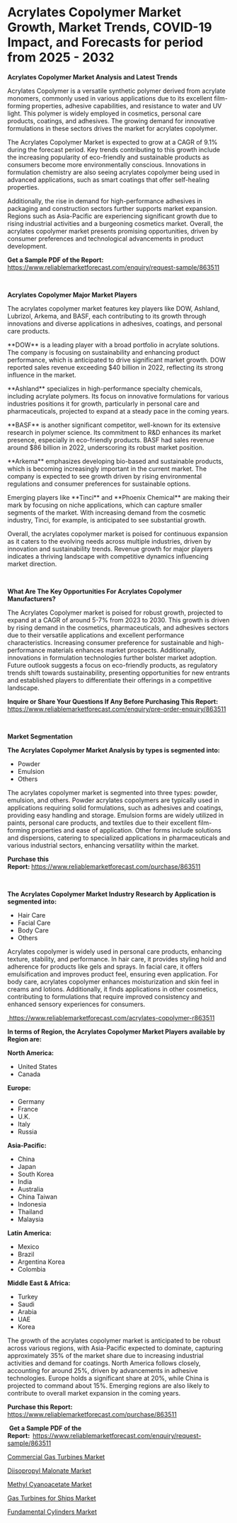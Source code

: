 <p><h1>Acrylates Copolymer Market Growth, Market Trends, COVID-19 Impact, and Forecasts for period from 2025 - 2032</h1></p><p><strong>Acrylates Copolymer Market Analysis and Latest Trends</strong></p>
<p><p>Acrylates Copolymer is a versatile synthetic polymer derived from acrylate monomers, commonly used in various applications due to its excellent film-forming properties, adhesive capabilities, and resistance to water and UV light. This polymer is widely employed in cosmetics, personal care products, coatings, and adhesives. The growing demand for innovative formulations in these sectors drives the market for acrylates copolymer.</p><p>The Acrylates Copolymer Market is expected to grow at a CAGR of 9.1% during the forecast period. Key trends contributing to this growth include the increasing popularity of eco-friendly and sustainable products as consumers become more environmentally conscious. Innovations in formulation chemistry are also seeing acrylates copolymer being used in advanced applications, such as smart coatings that offer self-healing properties. </p><p>Additionally, the rise in demand for high-performance adhesives in packaging and construction sectors further supports market expansion. Regions such as Asia-Pacific are experiencing significant growth due to rising industrial activities and a burgeoning cosmetics market. Overall, the acrylates copolymer market presents promising opportunities, driven by consumer preferences and technological advancements in product development.</p></p>
<p><strong>Get a Sample PDF of the Report:&nbsp;</strong> <a href="https://www.reliablemarketforecast.com/enquiry/request-sample/863511?utm_campaign=1897&utm_medium=2&utm_source=Github&utm_content=ia&utm_term=01042025&utm_id=acrylates-copolymer">https://www.reliablemarketforecast.com/enquiry/request-sample/863511</a></p>
<p>&nbsp;</p>
<p><strong>Acrylates Copolymer Major Market Players</strong></p>
<p><p>The acrylates copolymer market features key players like DOW, Ashland, Lubrizol, Arkema, and BASF, each contributing to its growth through innovations and diverse applications in adhesives, coatings, and personal care products.</p><p>**DOW** is a leading player with a broad portfolio in acrylate solutions. The company is focusing on sustainability and enhancing product performance, which is anticipated to drive significant market growth. DOW reported sales revenue exceeding $40 billion in 2022, reflecting its strong influence in the market.</p><p>**Ashland** specializes in high-performance specialty chemicals, including acrylate polymers. Its focus on innovative formulations for various industries positions it for growth, particularly in personal care and pharmaceuticals, projected to expand at a steady pace in the coming years.</p><p>**BASF** is another significant competitor, well-known for its extensive research in polymer science. Its commitment to R&D enhances its market presence, especially in eco-friendly products. BASF had sales revenue around $86 billion in 2022, underscoring its robust market position.</p><p>**Arkema** emphasizes developing bio-based and sustainable products, which is becoming increasingly important in the current market. The company is expected to see growth driven by rising environmental regulations and consumer preferences for sustainable options.</p><p>Emerging players like **Tinci** and **Phoenix Chemical** are making their mark by focusing on niche applications, which can capture smaller segments of the market. With increasing demand from the cosmetic industry, Tinci, for example, is anticipated to see substantial growth.</p><p>Overall, the acrylates copolymer market is poised for continuous expansion as it caters to the evolving needs across multiple industries, driven by innovation and sustainability trends. Revenue growth for major players indicates a thriving landscape with competitive dynamics influencing market direction.</p></p>
<p>&nbsp;</p>
<p><strong>What Are The Key Opportunities For Acrylates Copolymer Manufacturers?</strong></p>
<p><p>The Acrylates Copolymer market is poised for robust growth, projected to expand at a CAGR of around 5-7% from 2023 to 2030. This growth is driven by rising demand in the cosmetics, pharmaceuticals, and adhesives sectors due to their versatile applications and excellent performance characteristics. Increasing consumer preference for sustainable and high-performance materials enhances market prospects. Additionally, innovations in formulation technologies further bolster market adoption. Future outlook suggests a focus on eco-friendly products, as regulatory trends shift towards sustainability, presenting opportunities for new entrants and established players to differentiate their offerings in a competitive landscape.</p></p>
<p><strong>Inquire or Share Your Questions If Any Before Purchasing This Report:</strong> <a href="https://www.reliablemarketforecast.com/enquiry/pre-order-enquiry/863511?utm_campaign=1897&utm_medium=2&utm_source=Github&utm_content=ia&utm_term=01042025&utm_id=acrylates-copolymer">https://www.reliablemarketforecast.com/enquiry/pre-order-enquiry/863511</a></p>
<p>&nbsp;</p>
<p><strong>Market Segmentation</strong></p>
<p><strong>The Acrylates Copolymer Market Analysis by types is segmented into:</strong></p>
<p><ul><li>Powder</li><li>Emulsion</li><li>Others</li></ul></p>
<p><p>The acrylates copolymer market is segmented into three types: powder, emulsion, and others. Powder acrylates copolymers are typically used in applications requiring solid formulations, such as adhesives and coatings, providing easy handling and storage. Emulsion forms are widely utilized in paints, personal care products, and textiles due to their excellent film-forming properties and ease of application. Other forms include solutions and dispersions, catering to specialized applications in pharmaceuticals and various industrial sectors, enhancing versatility within the market.</p></p>
<p><strong>Purchase this Report:&nbsp;</strong><a href="https://www.reliablemarketforecast.com/purchase/863511?utm_campaign=1897&utm_medium=2&utm_source=Github&utm_content=ia&utm_term=01042025&utm_id=acrylates-copolymer">https://www.reliablemarketforecast.com/purchase/863511</a></p>
<p>&nbsp;</p>
<p><strong>The Acrylates Copolymer Market Industry Research by Application is segmented into:</strong></p>
<p><ul><li>Hair Care</li><li>Facial Care</li><li>Body Care</li><li>Others</li></ul></p>
<p><p>Acrylates copolymer is widely used in personal care products, enhancing texture, stability, and performance. In hair care, it provides styling hold and adherence for products like gels and sprays. In facial care, it offers emulsification and improves product feel, ensuring even application. For body care, acrylates copolymer enhances moisturization and skin feel in creams and lotions. Additionally, it finds applications in other cosmetics, contributing to formulations that require improved consistency and enhanced sensory experiences for consumers.</p></p>
<p><a href="https://www.reliablemarketforecast.com/acrylates-copolymer-r863511?utm_campaign=1897&utm_medium=2&utm_source=Github&utm_content=ia&utm_term=01042025&utm_id=acrylates-copolymer">&nbsp;https://www.reliablemarketforecast.com/acrylates-copolymer-r863511</a></p>
<p><strong>In terms of Region, the Acrylates Copolymer Market Players available by Region are:</strong></p>
<p>
    <p> <strong> North America: </strong>
        <ul>
            <li>United States</li>
            <li>Canada</li>
        </ul>
        </p> 
    <p> <strong> Europe: </strong>
        <ul>
            <li>Germany</li>
            <li>France</li>
            <li>U.K.</li>
            <li>Italy</li>
            <li>Russia</li>
        </ul>
        </p> 
    <p> <strong> Asia-Pacific: </strong>
        <ul>
            <li>China</li>
            <li>Japan</li>
            <li>South Korea</li>
            <li>India</li>
            <li>Australia</li>
            <li>China Taiwan</li>
            <li>Indonesia</li>
            <li>Thailand</li>
            <li>Malaysia</li>
        </ul>
        </p> 
    <p> <strong> Latin America: </strong>
        <ul>
            <li>Mexico</li>
            <li>Brazil</li>
            <li>Argentina Korea</li>
            <li>Colombia</li>
        </ul>
        </p> 
    <p> <strong> Middle East & Africa: </strong>
        <ul>
            <li>Turkey</li>
            <li>Saudi</li>
            <li>Arabia</li>
            <li>UAE</li>
            <li>Korea</li>
        </ul>
    </p>
    </p>
<p><p>The growth of the acrylates copolymer market is anticipated to be robust across various regions, with Asia-Pacific expected to dominate, capturing approximately 35% of the market share due to increasing industrial activities and demand for coatings. North America follows closely, accounting for around 25%, driven by advancements in adhesive technologies. Europe holds a significant share at 20%, while China is projected to command about 15%. Emerging regions are also likely to contribute to overall market expansion in the coming years.</p></p>
<p><strong>Purchase this Report: </strong><a href="https://www.reliablemarketforecast.com/purchase/863511?utm_campaign=1897&utm_medium=2&utm_source=Github&utm_content=ia&utm_term=01042025&utm_id=acrylates-copolymer">https://www.reliablemarketforecast.com/purchase/863511</a></p>
<p>&nbsp;<strong>Get a Sample PDF of the Report:&nbsp;&nbsp;</strong><a href="https://www.reliablemarketforecast.com/enquiry/request-sample/863511?utm_campaign=1897&utm_medium=2&utm_source=Github&utm_content=ia&utm_term=01042025&utm_id=acrylates-copolymer">https://www.reliablemarketforecast.com/enquiry/request-sample/863511</a></p>
<p><strong></strong></p>
<p><p><a href="https://www.linkedin.com/pulse/commercial-gas-turbines-market-research-sales-establishments-ymwhc?utm_campaign=1897&utm_medium=2&utm_source=Github&utm_content=ia&utm_term=01042025&utm_id=acrylates-copolymer">Commercial Gas Turbines Market</a></p><p><a href="https://github.com/tamerlgwilt/Market-Research-Report-List-1/blob/main/diisopropyl-malonate-market.md?utm_campaign=1897&utm_medium=2&utm_source=Github&utm_content=ia&utm_term=01042025&utm_id=acrylates-copolymer">Diisopropyl Malonate Market</a></p><p><a href="https://github.com/gorbaicodaro/Market-Research-Report-List-1/blob/main/methyl-cyanoacetate-market.md?utm_campaign=1897&utm_medium=2&utm_source=Github&utm_content=ia&utm_term=01042025&utm_id=acrylates-copolymer">Methyl Cyanoacetate Market</a></p><p><a href="https://www.linkedin.com/pulse/gas-turbines-ships-market-overview-industry-growth-worth-projected-g5uyc?utm_campaign=1897&utm_medium=2&utm_source=Github&utm_content=ia&utm_term=01042025&utm_id=acrylates-copolymer">Gas Turbines for Ships Market</a></p><p><a href="https://www.linkedin.com/pulse/fundamental-cylinders-market-trend-analysis-reveals-rapid-s4wkc?utm_campaign=1897&utm_medium=2&utm_source=Github&utm_content=ia&utm_term=01042025&utm_id=acrylates-copolymer">Fundamental Cylinders Market</a></p></p>